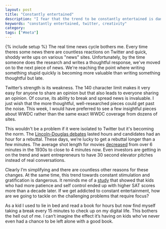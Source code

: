 ```yaml
---
layout: post
title: "Constantly entertained"
description: "I fear that the trend to be constantly entertained is dangerous and going to cause problems, especially for newer generations."
keywords: "constantly entertained, twitter, creativity"
category:
tags: ["#meta"]
---
```

{% include setup %}
The real time news cycle bothers me. Every time theres some news there are countless reactions on Twitter and quick, shoddy write ups on various "news" sites. Unfortunately, by the time someone does the research and writes a thoughtful response, we've moved on to the next piece of news. We're reaching the point where writing something stupid quickly is becoming more valuable than writing something thoughtful but late.

Twitter’s strength is its weakness. The 140 character limit makes it very easy for anyone to share an opinion but that also leads to everyone sharing an opinion. Of course, its ability to break and spread news is invaluable. I just wish that the more thoughtful, well-researched pieces could get past the noise. This week, I would have preferred to see a few insightful pieces about WWDC rather than the same exact WWDC coverage from dozens of sites.

This wouldn't be a problem if it were isolated to Twitter but it's becoming the norm. The <a href="http://en.wikipedia.org/wiki/Lincoln-Douglas_debates_of_1858" target="_blank">Lincoln-Douglas debates</a> lasted hours and candidates had an hour for a rebuttal. These days, we’re lucky to get a rebuttal longer than a few minutes. The average shot length for movies <a href="http://www.academia.edu/610807/Quicker_Faster_Darker_Changes_in_Hollywood_Film_Over_75_Years" target="_blank">decreased</a> from over 6 minutes in the 1930s to close to 4 minutes now. Even investors are getting in on the trend and want entrepreneurs to have 30 second elevator pitches instead of real conversations.

Clearly I’m simplifying and there are countless other reasons for these changes. At the same time, this trend towards constant stimulation and gratification is dangerous. It reminds me of a <a href="http://en.wikipedia.org/wiki/Stanford_marshmallow_experiment" target="_blank">study</a> that showed that kids who had more patience and self control ended up with higher SAT scores more than a decade later. If we get addicted to constant entertainment, how are we going to tackle on the challenging problems that require focus?

As a kid I used to lie in bed and read a book for hours but now find myself taking a break every 15 minutes to check up on my digital life. This bothers the hell out of me. I can’t imagine the effect it’s having on kids who’ve never even had a chance to be left alone with a good book.